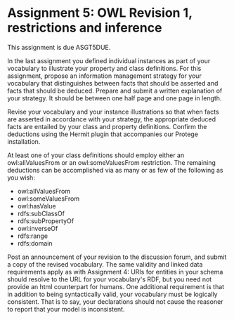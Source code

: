 # Assignment 5: OWL Revision 1, restrictions and inference

This assignment is due ASGT5DUE. 

In the last assignment you defined individual instances as part of
your vocabulary to illustrate your property and class definitions. For
this assignment, propose an information management strategy for your
vocabulary that distinguishes between facts that should be asserted
and facts that should be deduced.  Prepare and submit a written
explanation of your strategy. It should be between one half page and
one page in length.

Revise your vocabulary and your instance illustrations so that when
facts are asserted in accordance with your strategy, the appropriate
deduced facts are entailed by your class and property
definitions. Confirm the deductions using the Hermit plugin that
accompanies our Protege installation.

At least one of your class definitions should employ either an
owl:allValuesFrom or an owl:someValuesFrom restriction. The remaining
deductions can be accomplished via as many or as few of the following
as you wish:

- owl:allValuesFrom
- owl:someValuesFrom
- owl:hasValue
- rdfs:subClassOf
- rdfs:subPropertyOf
- owl:inverseOf
- rdfs:range
- rdfs:domain

Post an announcement of your revision to the discussion
forum, and submit a copy of the revised vocabulary. The same validity
and linked data requirements apply as with Assignment 4: URIs for
entities in your schema should resolve to the URL for your
vocabulary's RDF, but you need not provide an html counterpart for
humans. One additional requirement is that in addition to being
syntactically valid, your vocabulary must be logically consistent.
That is to say, your declarations should not cause the reasoner
to report that your model is inconsistent.

